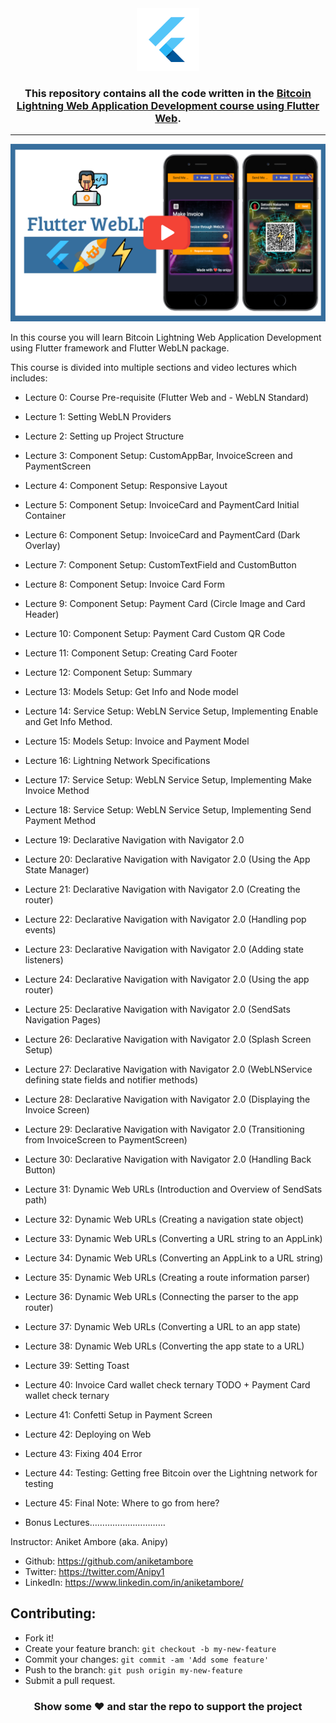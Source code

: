 <div align="center">
    <img src="web/icons/Icon-192.png?raw=true" width="100px" alt="Send Sats Logo"/>
</div>

<h3 align="center">This repository contains all the code written in the <a href="https://www.youtube.com/watch?v=sWkkAPuF6eg&list=PLke5uKXgh5l4cKfnONRxzsN_rszx-5nOd" target="_blank">Bitcoin Lightning Web Application Development course using Flutter Web</a>.</h3>

---

<div align="center">

[![Developing Bitcoin Lightning Web App using Flutter Web](README/SendSats_Course_Thumbnail.png)](https://youtube.com/playlist?list=PLke5uKXgh5l4cKfnONRxzsN_rszx-5nOd)

</div>

In this course you will learn Bitcoin Lightning Web Application Development using Flutter framework and Flutter WebLN package.

This course is divided into multiple sections and video lectures which includes:

- Lecture 0: Course Pre-requisite (Flutter Web and - WebLN Standard)
- Lecture 1: Setting WebLN Providers
- Lecture 2: Setting up Project Structure

- Lecture 3: Component Setup: CustomAppBar, InvoiceScreen and PaymentScreen
- Lecture 4: Component Setup: Responsive Layout
- Lecture 5: Component Setup: InvoiceCard and PaymentCard Initial Container
- Lecture 6: Component Setup: InvoiceCard and PaymentCard (Dark Overlay)
- Lecture 7: Component Setup: CustomTextField and CustomButton
- Lecture 8: Component Setup: Invoice Card Form
- Lecture 9: Component Setup: Payment Card (Circle Image and Card Header)
- Lecture 10: Component Setup: Payment Card Custom QR Code
- Lecture 11: Component Setup: Creating Card Footer
- Lecture 12: Component Setup: Summary

- Lecture 13: Models Setup: Get Info and Node model
- Lecture 14: Service Setup: WebLN Service Setup, Implementing Enable and Get Info Method.
- Lecture 15: Models Setup: Invoice and Payment Model

- Lecture 16: Lightning Network Specifications

- Lecture 17: Service Setup: WebLN Service Setup, Implementing Make Invoice Method
- Lecture 18: Service Setup: WebLN Service Setup, Implementing Send Payment Method

- Lecture 19: Declarative Navigation with Navigator 2.0
- Lecture 20: Declarative Navigation with Navigator 2.0 (Using the App State Manager)
- Lecture 21: Declarative Navigation with Navigator 2.0 (Creating the router)
- Lecture 22: Declarative Navigation with Navigator 2.0 (Handling pop events)
- Lecture 23: Declarative Navigation with Navigator 2.0 (Adding state listeners)
- Lecture 24: Declarative Navigation with Navigator 2.0 (Using the app router)
- Lecture 25: Declarative Navigation with Navigator 2.0 (SendSats Navigation Pages)
- Lecture 26: Declarative Navigation with Navigator 2.0 (Splash Screen Setup)
- Lecture 27: Declarative Navigation with Navigator 2.0 (WebLNService defining state fields and notifier methods)
- Lecture 28: Declarative Navigation with Navigator 2.0 (Displaying the Invoice Screen)
- Lecture 29: Declarative Navigation with Navigator 2.0 (Transitioning from InvoiceScreen to PaymentScreen)
- Lecture 30: Declarative Navigation with Navigator 2.0 (Handling Back Button)

- Lecture 31: Dynamic Web URLs (Introduction and Overview of SendSats path)
- Lecture 32: Dynamic Web URLs (Creating a navigation state object)
- Lecture 33: Dynamic Web URLs (Converting a URL string to an AppLink)
- Lecture 34: Dynamic Web URLs (Converting an AppLink to a URL string)
- Lecture 35: Dynamic Web URLs (Creating a route information parser)
- Lecture 36: Dynamic Web URLs (Connecting the parser to the app router)
- Lecture 37: Dynamic Web URLs (Converting a URL to an app state)
- Lecture 38: Dynamic Web URLs (Converting the app state to a URL)

- Lecture 39: Setting Toast 
- Lecture 40: Invoice Card wallet check ternary TODO + Payment Card wallet check ternary
- Lecture 41: Confetti Setup in Payment Screen

- Lecture 42: Deploying on Web
- Lecture 43: Fixing 404 Error

- Lecture 44: Testing: Getting free Bitcoin over the Lightning network for testing

- Lecture 45: Final Note: Where to go from here?

- Bonus Lectures…………………………


Instructor: Aniket Ambore (aka. Anipy)

   - Github: https://github.com/aniketambore
   - Twitter: https://twitter.com/Anipy1
   - LinkedIn: https://www.linkedin.com/in/aniketambore/

## Contributing:

 - Fork it!
 - Create your feature branch: `git checkout -b my-new-feature`
 - Commit your changes: `git commit -am 'Add some feature'`
 - Push to the branch: `git push origin my-new-feature`
 - Submit a pull request.


<h3 align="center">Show some ❤ and star the repo to support the project</h3>